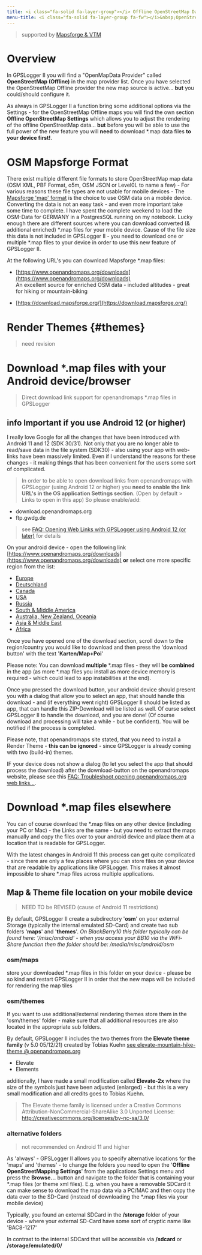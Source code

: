 ```yaml
---
title: <i class="fa-solid fa-layer-group"></i> Offline OpenStreetMap Data
menu-title: <i class="fa-solid fa-layer-group fa-fw"></i>&nbsp;OpenStreetMap
---
```

>supported by [Mapsforge & VTM](http://mapsforge.org/)

# Overview

In GPSLogger II you will find a "OpenMapData Provider" called **OpenStreetMap (Offline)** in the map provider list. Once
you have selected the OpenStreetMap Offline provider the new map source is active... **but** you could/should configure
it.

As always in GPSLogger II a function bring some additional options via the Settings - for the OpenStreetMap Offline maps
you will find the own section **Offline OpenStreetMap Settings** which allows you to adjust the rendering of the offline
OpenStreetMap data... **but** before you will be able to use the full power of the new feature you will
**need** to download *.map data files **to your device first!**.

# OSM Mapsforge Format
There exist multiple different file formats to store OpenStreetMap map data (OSM XML, PBF Format, o5m, OSM JSON or
Level0L to name a few) - For various reasons these file types are not usable for mobile devices - The 
[Mapsforge 'map' format](http://www.mapsforge.org/) is the choice to use OSM data on a mobile device. Converting
the data is not an easy task - and even more important take some time to complete. I have spent the complete weekend to
load the OSM-Data for GERMANY in a PostgresSQL running on my notebook. Lucky enough there are different sources where
you can download converted (& additional enriched) *.map files for your mobile device. Cause of the file size this data
is not included in GPSLogger II - you need to download one or multiple *.map files to your device in order to use this
new feature of GPSLogger II.

At the following URL's you can download Mapsforge *.map files:
- [https://www.openandromaps.org/downloads](https://www.openandromaps.org/downloads)
  <br/>An excellent source for enriched OSM data - included altitudes - great for hiking or mountain-biking
 
- [https://download.mapsforge.org/](https://download.mapsforge.org/)

# Render Themes {#themes}

> need revision

# Download *.map files with your Android device/browser
> Direct download link support for openandromaps *.map files in GPSLogger

## <span class="material-icons">info</span> Important if you use Android 12 (or higher)

I really love Google for all the changes that have been introduced with Android 11 and 12 (SDK 30/31). Not only that you
are no longer able to read/save data in the file system (SDK30) - also using your app with web-links have been massively
limited. Even if I understand the reasons for these changes - it making things that has been convenient for the users
some sort of complicated.
> In order to be able to open download links from openandromaps with GPSLogger (using Android 12 or higher) you **need
> to enable the link URL's in the OS application Settings section**. (Open by default > Links to open in this app) So
> please enable/add:
- download.openandromaps.org
- ftp.gwdg.de
> 
> see [FAQ: Opening Web Links with GPSLogger using Android 12 (or later)](./9990-faq.html#weblinks-sdk31) for details

On your android device - open the following link
[https://www.openandromaps.org/downloads](https://www.openandromaps.org/downloads) **or** select one more specific
region from the list:
- [Europe](https://www.openandromaps.org/downloads/europe)
- [Deutschland](https://www.openandromaps.org/downloads/deutschland)
- [Canada](https://www.openandromaps.org/downloads/canada)
- [USA](https://www.openandromaps.org/downloads/usa)
- [Russia](https://www.openandromaps.org/downloads/russlan)
- [South & Middle America](https://www.openandromaps.org/downloads/sued-und-mittelamerika)
- [Australia, New Zealand, Oceania](https://www.openandromaps.org/downloads/australien-neuseeland-ozeanien)
- [Asia & Middle East](https://www.openandromaps.org/downloads/asia-middle-east)
- [Africa](https://www.openandromaps.org/downloads/africa)

Once you have opened one of the download section, scroll down to the region/country you would like to download and then
press the 'download button' with the text '**Karten/Map+Poi**'

Please note: You can download **multiple** *.map files - they will **be combined** in the app (as more *.map files you
install as more device memory is required - which could lead to app instabilities at the end).

Once you pressed the download button, your android device should present you with a dialog that allow you to select an
app, that should handle this download - and (if everything went right) GPSLogger II should be listed as app, that can
handle this ZIP-Download will be listed as well. Of curse select GPSLogger II to handle the download, and you are done!
(Of course download and processing will take a while - but be confident). You will be notified if the process is
completed.

Please note, that openandromaps site stated, that you need to install a Render Theme - **this can be ignored** - since
GPSLogger is already coming with two (build-in) themes.

IF your device does not show a dialog (to let you select the app that should process the download) after the
download-button on the openandromaps website, please see this
[FAQ: Troubleshoot opening openandromaps.org web links...](./9990-faq.html#openopenandro).

# Download *.map files elsewhere
You can of course download the *.map files on any other device (including your PC or Mac) - the Links are the same - but
you need to extract the maps manually and copy the files over to your android device and place them at a location that
is readable for GPSLogger.

With the latest changes in Android 11 this process can get quite complicated - since there are only a few places where
you can store files on your device that are readable by applications like GPSLogger. This makes it almost impossible to
share *.map files across multiple applications.

## Map & Theme file location on your mobile device
> NEED TO be REVISED (cause of Android 11 restrictions)

By default, GPSLogger II create a subdirectory '**osm**' on your external Storage (typically the internal emulated
SD-Card) and create two sub folders '**maps**' and '**themes**'.
_On BlackBerry10 this folder typically can be found here: '/misc/android' - when you access your BB10 via the
WiFi-Share function then the folder should be: /media/misc/android/osm_

### osm/maps
store your downloaded *.map files in this folder on your device - please be so kind and restart GPSLogger II in order
that the new maps will be included for rendering the map tiles

### osm/themes
If you want to use additional/external rendering themes store them in the 'osm/themes' folder - make sure that all
additional resources are also located in the appropriate sub folders.

By default, GPSLogger II includes the two themes from the **Elevate theme family** (v 5.0 05/12/21) created by Tobias
Kuehn
[see elevate-mountain-hike-theme @ openandromaps.org](https://www.openandromaps.org/en/legend/elevate-mountain-hike-theme)
- Elevate
- Elements

additionally, I have made a small modification called **Elevate-2x** where the size of the symbols just have been
adjusted (enlarged) - but this is a very small modification and all credits goes to Tobias Kuehn.
> The Elevate theme family is licensed under a Creative Commons Attribution-NonCommercial-ShareAlike 3.0 Unported
> License: http://creativecommons.org/licenses/by-nc-sa/3.0/

### alternative folders
>not recommended on Android 11 and higher
 
As 'always' - GPSLogger II allows you to specify alternative locations for the 'maps' and 'themes' - to change the
folders you need to open the '**Offline OpenStreetMapping Settings**' from the applications Settings menu and press
the **Browse...** button and navigate to the folder that is containing your *.map files (or theme xml files). E.g. when
you have a removable SDCard it can make sense to download the map data via a PC/MAC and then copy the data over to the
SD-Card (instead of downloading the *.map files via your mobile device)

Typically, you found an external SDCard in the **/storage** folder of your device - where your external SD-Card have
some sort of cryptic name like 'BAC8-1217'

In contrast to the internal SDCard that will be accessible via **/sdcard** or **/storage/emulated/0/**